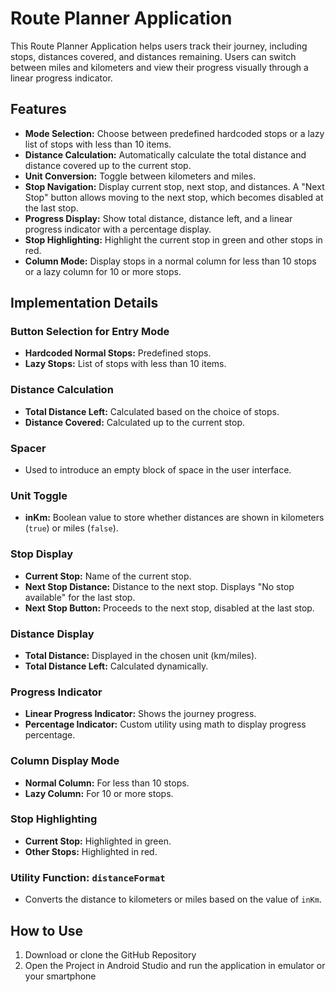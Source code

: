 # Route Planner Application

This Route Planner Application helps users track their journey, including stops, distances covered, and distances remaining. Users can switch between miles and kilometers and view their progress visually through a linear progress indicator.

## Features

- **Mode Selection:** Choose between predefined hardcoded stops or a lazy list of stops with less than 10 items.
- **Distance Calculation:** Automatically calculate the total distance and distance covered up to the current stop.
- **Unit Conversion:** Toggle between kilometers and miles.
- **Stop Navigation:** Display current stop, next stop, and distances. A "Next Stop" button allows moving to the next stop, which becomes disabled at the last stop.
- **Progress Display:** Show total distance, distance left, and a linear progress indicator with a percentage display.
- **Stop Highlighting:** Highlight the current stop in green and other stops in red.
- **Column Mode:** Display stops in a normal column for less than 10 stops or a lazy column for 10 or more stops.

## Implementation Details

### Button Selection for Entry Mode

- **Hardcoded Normal Stops:** Predefined stops.
- **Lazy Stops:** List of stops with less than 10 items.

### Distance Calculation

- **Total Distance Left:** Calculated based on the choice of stops.
- **Distance Covered:** Calculated up to the current stop.

### Spacer

- Used to introduce an empty block of space in the user interface.

### Unit Toggle

- **inKm:** Boolean value to store whether distances are shown in kilometers (`true`) or miles (`false`).

### Stop Display

- **Current Stop:** Name of the current stop.
- **Next Stop Distance:** Distance to the next stop. Displays "No stop available" for the last stop.
- **Next Stop Button:** Proceeds to the next stop, disabled at the last stop.

### Distance Display

- **Total Distance:** Displayed in the chosen unit (km/miles).
- **Total Distance Left:** Calculated dynamically.

### Progress Indicator

- **Linear Progress Indicator:** Shows the journey progress.
- **Percentage Indicator:** Custom utility using math to display progress percentage.

### Column Display Mode

- **Normal Column:** For less than 10 stops.
- **Lazy Column:** For 10 or more stops.

### Stop Highlighting

- **Current Stop:** Highlighted in green.
- **Other Stops:** Highlighted in red.

### Utility Function: `distanceFormat`

- Converts the distance to kilometers or miles based on the value of `inKm`.

## How to Use
1. Download or clone the GitHub Repository
2. Open the Project in Android Studio and run the application in emulator or your smartphone
